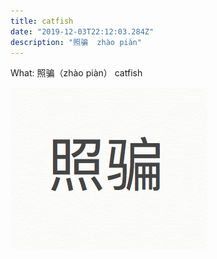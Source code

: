 ```yaml
---
title: catfish
date: "2019-12-03T22:12:03.284Z"
description: "照骗  zhào piàn"
---
```


What: 照骗（zhào piàn） catfish



![Chinese Salty Egg](./1.png)
